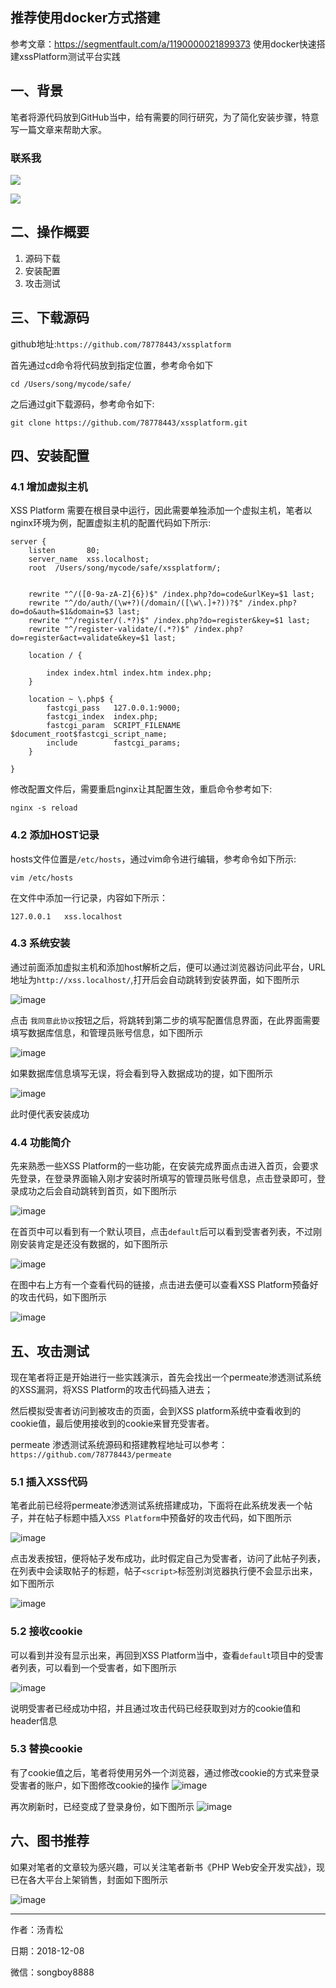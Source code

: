 ## 推荐使用docker方式搭建

参考文章：https://segmentfault.com/a/1190000021899373          使用docker快速搭建xssPlatform测试平台实践

## 一、背景

笔者将源代码放到GitHub当中，给有需要的同行研究，为了简化安装步骤，特意写一篇文章来帮助大家。

### 联系我

![](http://oss.songboy.site/blog/bdf4a51d89e3484ff822f1b6bc7a209.jpg)

![](http://oss.songboy.site/blog/be07f380d5b834650bc3bf1e7ab055d.jpg)


## 二、操作概要
1. 源码下载
2. 安装配置
3. 攻击测试


## 三、下载源码

github地址:`https://github.com/78778443/xssplatform`

首先通过cd命令将代码放到指定位置，参考命令如下


```
cd /Users/song/mycode/safe/
```
之后通过git下载源码，参考命令如下:

```
git clone https://github.com/78778443/xssplatform.git
```


## 四、安装配置


### 4.1 增加虚拟主机

XSS Platform 需要在根目录中运行，因此需要单独添加一个虚拟主机，笔者以nginx环境为例，配置虚拟主机的配置代码如下所示:

```
server {
    listen       80;
    server_name  xss.localhost;
    root  /Users/song/mycode/safe/xssplatform/;


    rewrite "^/([0-9a-zA-Z]{6})$" /index.php?do=code&urlKey=$1 last;
    rewrite "^/do/auth/(\w+?)(/domain/([\w\.]+?))?$" /index.php?do=do&auth=$1&domain=$3 last;
    rewrite "^/register/(.*?)$" /index.php?do=register&key=$1 last;
    rewrite "^/register-validate/(.*?)$" /index.php?do=register&act=validate&key=$1 last;

    location / {

        index index.html index.htm index.php;
    }

    location ~ \.php$ {
        fastcgi_pass   127.0.0.1:9000;
        fastcgi_index  index.php;
        fastcgi_param  SCRIPT_FILENAME  $document_root$fastcgi_script_name;
        include        fastcgi_params;
    }

}
```

修改配置文件后，需要重启nginx让其配置生效，重启命令参考如下:

```
nginx -s reload
```

### 4.2 添加HOST记录

hosts文件位置是`/etc/hosts`，通过vim命令进行编辑，参考命令如下所示:
```
vim /etc/hosts
```
在文件中添加一行记录，内容如下所示：
```
127.0.0.1	xss.localhost
```

### 4.3 系统安装

通过前面添加虚拟主机和添加host解析之后，便可以通过浏览器访问此平台，URL地址为`http://xss.localhost/`,打开后会自动跳转到安装界面，如下图所示

![image](http://tuchuang.songboy.site/xssplatform/1.png)


点击 `我同意此协议`按钮之后，将跳转到第二步的填写配置信息界面，在此界面需要填写数据库信息，和管理员账号信息，如下图所示

![image](http://tuchuang.songboy.site/xssplatform/2.png)

如果数据库信息填写无误，将会看到导入数据成功的提，如下图所示

![image](http://tuchuang.songboy.site/xssplatform/3.png)

此时便代表安装成功



### 4.4 功能简介
先来熟悉一些XSS Platform的一些功能，在安装完成界面点击进入首页，会要求先登录，在登录界面输入刚才安装时所填写的管理员账号信息，点击登录即可，登录成功之后会自动跳转到首页，如下图所示

![image](http://tuchuang.songboy.site/xssplatform/4.png)

在首页中可以看到有一个默认项目，点击`default`后可以看到受害者列表，不过刚刚安装肯定是还没有数据的，如下图所示

![image](http://tuchuang.songboy.site/xssplatform/5.png)

在图中右上方有一个查看代码的链接，点击进去便可以查看XSS Platform预备好的攻击代码，如下图所示

![image](http://tuchuang.songboy.site/xssplatform/6.png)

## 五、攻击测试

现在笔者将正是开始进行一些实践演示，首先会找出一个permeate渗透测试系统的XSS漏洞，将XSS Platform的攻击代码插入进去；

然后模拟受害者访问到被攻击的页面，会到XSS platform系统中查看收到的cookie值，最后使用接收到的cookie来冒充受害者。

permeate 渗透测试系统源码和搭建教程地址可以参考：`https://github.com/78778443/permeate`




### 5.1 插入XSS代码

笔者此前已经将permeate渗透测试系统搭建成功，下面将在此系统发表一个帖子，并在帖子标题中插入`XSS Platform`中预备好的攻击代码，如下图所示

![image](http://tuchuang.songboy.site/xssplatform/7.png)

点击发表按钮，便将帖子发布成功，此时假定自己为受害者，访问了此帖子列表，在列表中会读取帖子的标题，帖子`<script>`标签别浏览器执行便不会显示出来，如下图所示

![image](http://tuchuang.songboy.site/xssplatform/8.png)


### 5.2 接收cookie

可以看到并没有显示出来，再回到XSS Platform当中，查看`default`项目中的受害者列表，可以看到一个受害者，如下图所示

![image](http://tuchuang.songboy.site/xssplatform/9.png)

说明受害者已经成功中招，并且通过攻击代码已经获取到对方的cookie值和header信息

### 5.3 替换cookie

有了cookie值之后，笔者将使用另外一个浏览器，通过修改cookie的方式来登录受害者的账户，如下图修改cookie的操作
![image](http://tuchuang.songboy.site/xssplatform/10.png)

再次刷新时，已经变成了登录身份，如下图所示
![image](http://tuchuang.songboy.site/xssplatform/11.png)


## 六、图书推荐

如果对笔者的文章较为感兴趣，可以关注笔者新书《PHP Web安全开发实战》，现已在各大平台上架销售，封面如下图所示

![image](http://tuchuang.songboy.site/xss2/19.png?1)

--------------
作者：汤青松

日期：2018-12-08

微信：songboy8888
